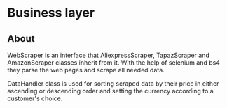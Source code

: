 # Business layer

## About

WebScraper is an interface that AliexpressScraper, TapazScraper and AmazonScraper classes inherit from it.
With the help of selenium and bs4 they parse the web pages and scrape all needed data.

DataHandler class is used for sorting scraped data by their price in either ascending or descending order and
setting the currency according to a customer's choice.

